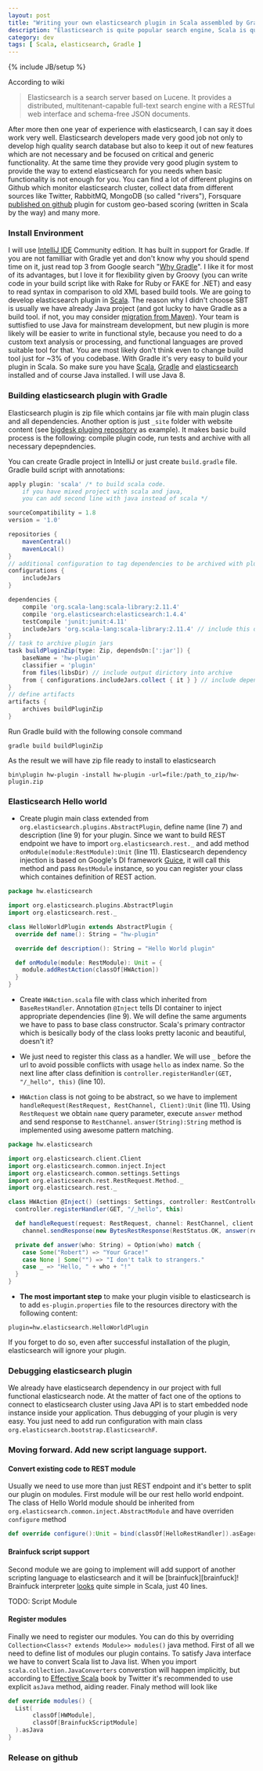 ```yaml
---
layout: post
title: "Writing your own elasticsearch plugin in Scala assembled by Gradle step-by-step"
description: "Elasticsearch is quite popular search engine, Scala is quite popular JVM language and Gradle is quite popular build tool. Let's try all of them at once." 
category: dev
tags: [ Scala, elasticsearch, Gradle ]
---
```

{% include JB/setup %}

According to wiki
> Elasticsearch is a search server based on Lucene. It provides a distributed, multitenant-capable full-text search engine with a RESTful web interface and schema-free JSON documents.

After more then one year of experience with elasticsearch, I can say it does work very well. Elasticsearch developers made very good job not only to develop high quality search database but also to keep it out of new features which are not necessary and be focused on critical and generic functionality. At the same time they provide very good plugin system to provide the way to extend elasticsearch for you needs when basic functionality is not enough for you. You can find a lot of different plugins on Github which monitor elasticsearch cluster, collect data from different sources like Twitter, RabbitMQ, MongoDB (so called "rivers"), Forsquare [published on github][4sq] plugin for custom geo-based scoring (written in Scala by the way) and many more. 

### Install Environment

I will use [IntelliJ IDE][idea] Community edition. It has built in support for Gradle. If you are not familliar with Gradle yet and don't know why you should spend time on it, just read top 3 from Google search "[Why Gradle][why-gradle]". I like it for most of its advantages, but I love it for flexibility given by Groovy (you can write code in your build script like with Rake for Ruby or FAKE for .NET) and easy to read syntax in comparison to old XML based build tools.
We are going to develop elasticsearch plugin in [Scala][scala]. The reason why I didn't choose SBT is usually we have already Java project (and got lucky to have Gradle as a build tool. if not, you may consider [migration from Maven][mvn2gradle]). Your team is suttisfied to use Java for mainstream development, but new plugin is more likely will be easier to write in functional style, because you need to do a custom text analysis or processing, and functional languages are proved suitable tool for that. You are most likely don't think even to change build tool just for ~3% of you codebase. With Gradle it's very easy to build your plugin in Scala.
So make sure you have [Scala][scala], [Gradle][gradle] and [elasticsearch][es] installed and of course Java installed. I will use Java 8.

### Building elasticsearch plugin with Gradle

Elasticsearch plugin is zip file which contains jar file with main plugin class and all dependencies. Another option is just `_site` folder with website content (see [bigdesk pluging repository][bigdesk] as example). It makes basic build process is the following: compile plugin code, run tests and archive with all necessary depepndencies.

You can create Gradle project in IntelliJ or just create `build.gradle` file. 
Gradle build script with annotations: 
```groovy
apply plugin: 'scala' /* to build scala code. 
    if you have mixed project with scala and java,
    you can add second line with java instead of scala */

sourceCompatibility = 1.8
version = '1.0'

repositories {
    mavenCentral()
    mavenLocal()
}
// additional configuration to tag dependencies to be archived with plugin jar
configurations {
    includeJars
}

dependencies {
    compile 'org.scala-lang:scala-library:2.11.4'
    compile 'org.elasticsearch:elasticsearch:1.4.4'
    testCompile 'junit:junit:4.11'
    includeJars 'org.scala-lang:scala-library:2.11.4' // include this dependency
}
// task to archive plugin jars
task buildPluginZip(type: Zip, dependsOn:[':jar']) {
    baseName = 'hw-plugin'
    classifier = 'plugin'
    from files(libsDir) // include output dirictory into archive
    from { configurations.includeJars.collect { it } } // include dependencies to archive
}
// define artifacts
artifacts {
    archives buildPluginZip
}
```
Run Gradle build with the following console command 
```
gradle build buildPluginZip
```
As the result we will have zip file ready to install to elasticsearch 
```
bin\plugin hw-plugin -install hw-plugin -url=file:/path_to_zip/hw-plugin.zip
```

### Elasticsearch Hello world

* Create plugin main class extended from `org.elasticsearch.plugins.AbstractPlugin`, define name (line 7) and description (line 9) for your plugin. Since we want to build REST endpoint we have to import `org.elasticsearch.rest._` and add method `onModule(module:RestModule):Unit` (line 11). Elasticsearch dependency injection is based on Google's DI framework [Guice][guice], it will call this method and pass `RestModule` instance, so you can register your class which containes definition of REST action.

```scala
package hw.elasticsearch

import org.elasticsearch.plugins.AbstractPlugin
import org.elasticsearch.rest._

class HelloWorldPlugin extends AbstractPlugin {
  override def name(): String = "hw-plugin"

  override def description(): String = "Hello World plugin"

  def onModule(module: RestModule): Unit = {
    module.addRestAction(classOf[HWAction])
  }
}
```

* Create `HWAction.scala` file with class which inherited from `BaseRestHandler`. Annotation `@Inject` tells DI container to inject appropriate dependencies (line 9). We will define the same arguments we have to pass to base class constructor. Scala's primary contractor which is besically body of the class looks pretty laconic and beautiful, doesn't it? 

* We just need to register this class as a handler. We will use `_` before the url to avoid possible conflicts with usage `hello` as index name. So the next line after class definition is `controller.registerHandler(GET, "/_hello", this)` (line 10).

* `HWAction` class is not going to be abstract, so we have to implement `handleRequest(RestRequest, RestChannel, Client):Unit` (line 11). Using `RestRequest` we obtain `name` query parameter, execute `answer` method and send response to `RestChannel`. `answer(String):String` method is implemented using awesome pattern matching. 
```scala
package hw.elasticsearch

import org.elasticsearch.client.Client
import org.elasticsearch.common.inject.Inject
import org.elasticsearch.common.settings.Settings
import org.elasticsearch.rest.RestRequest.Method._
import org.elasticsearch.rest._

class HWAction @Inject() (settings: Settings, controller: RestController, client:Client) extends BaseRestHandler(settings, controller, client) {
  controller.registerHandler(GET, "/_hello", this)

  def handleRequest(request: RestRequest, channel: RestChannel, client: Client): Unit =
    channel.sendResponse(new BytesRestResponse(RestStatus.OK, answer(request.param("name"))))

  private def answer(who: String) = Option(who) match {
    case Some("Robert") => "Your Grace!"
    case None | Some("") => "I don't talk to strangers."
    case _ => "Hello, " + who + "!"
  }
}
```
* **The most important step** to make your plugin visible to elasticsearch is to add `es-plugin.properties` file to the resources directory with the following content:
```properties
plugin=hw.elasticsearch.HelloWorldPlugin
```
If you forget to do so, even after successful installation of the plugin, elasticsearch will ignore your plugin.

### Debugging elasticsearch plugin

We already have elasticsearch dependency in our project with full functional elasticsearch node. At the matter of fact one of the options to connect to elasticsearch cluster using Java API is to start embedded node instance inside your application. Thus debugging of your plugin is very easy. You  just need to add run configuration with main class `org.elasticsearch.bootstrap.ElasticsearchF`.

### Moving forward. Add new script language support.

#### Convert existing code to REST module

Usually we need to use more than just REST endpoint and it's better to split our plugin on modules. First module will be our rest hello world endpoint. The class of Hello World module should be inherited from `org.elasticsearch.common.inject.AbstractModule` and have overriden `configure` method
```scala
def override configure():Unit = bind(classOf[HelloRestHandler]).asEagerSingleton
```

#### Brainfuck script support 

Second module we are going to implement will add support of another scripting language to elasticsearch and it will be [brainfuck][brainfuck]! Brainfuck interpreter [looks][brainfuck-int] quite simple in Scala, just 40 lines.

TODO: Script Module

#### Register modules

Finally we need to register our modules. You can do this by overriding `Collection<Class<? extends Module>> modules()` java method. First of all we need to define list of modules our plugin contains. To satisfy Java interface we have to convert Scala list to Java list. When you import `scala.collection.JavaConverters` converstion will happen implicitly, but according to [Effective Scala][effective-scala] book by Twitter it's recommended to use explicit `asJava` method, aiding reader. Finaly method will look like 
```scala
def override modules() {
  List(
       classOf[HWModule],
       classOf[BrainfuckScriptModule]
  ).asJava
}
```

### Release on github

[4sq]: https://github.com/foursquare/es-scorer-plugin
[idea]: https://www.jetbrains.com/idea/
[why-gradle]: https://google.com/?q=why+gradle
[mvn2gradle]: http://maruhgar.blogspot.nl/2010/12/converting-maven-project-to-gradle.html
[scala]: http://www.scala-lang.org/download/
[gradle]: https://gradle.org/
[es]: https://www.elastic.co/downloads/elasticsearch
[bigdesk]: https://github.com/lukas-vlcek/bigdesk
[guice]: https://github.com/google/guice
[effective-scala]: http://twitter.github.io/effectivescala/ 
[brainfuck-int]: http://peter-braun.org/2012/07/brainfuck-interpreter-in-40-lines-of-scala/
